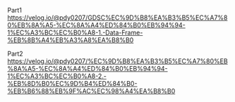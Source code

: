 Part1
https://velog.io/@pdy0207/GDSC%EC%9D%B8%EA%B3%B5%EC%A7%80%EB%8A%A5-%EC%8A%A4%ED%84%B0%EB%94%94-1%EC%A3%BC%EC%B0%A8-1.-Data-Frame-%EB%8B%A4%EB%A3%A8%EA%B8%B0

Part2
https://velog.io/@pdy0207/%EC%9D%B8%EA%B3%B5%EC%A7%80%EB%8A%A5-%EC%8A%A4%ED%84%B0%EB%94%94-1%EC%A3%BC%EC%B0%A8-2.-%EB%8D%B0%EC%9D%B4%ED%84%B0-%EB%B6%88%EB%9F%AC%EC%98%A4%EA%B8%B0
